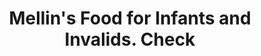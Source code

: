 ---
doi: 10.7916/D84Q960D
date_other: '1901'
date_other_textual: '1901'
form: printed ephemera
genre:
- Checks (bank checks)
name:
- Mellin's Food for Infants and Invalids
object_in_context_url: https://biggert.cul.columbia.edu/items/view/ave_biggert_00422
subject_hierarchical_geographic:
- Boston, Massachusetts, United States
subject_name:
- Mellin's Food for Infants and Invalids
title: Mellin's Food for Infants and Invalids. Check
sort_title: Mellin's Food for Infants and Invalids. Check
call_number: ave_biggert_00422
coordinates:
- 42.35805555555556,-71.06361111111111
pid: ave_biggert_00422
identifiers: ave_biggert_00422
thumbnail: https://derivativo-1.library.columbia.edu/iiif/2/ldpd:344148/full/!256,256/0/native.jpg
permalink: /biggert/ave_biggert_00422/
layout: iiif-image-page
---